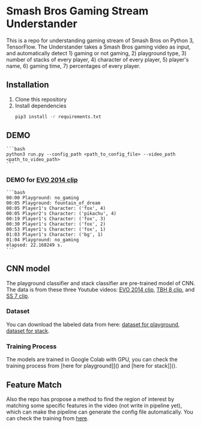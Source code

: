 # Smash Bros Gaming Stream Understander
This is a repo for understanding gaming stream of Smash Bros on Python 3, TensorFlow. The Understander takes a  Smash Bros gaming video as input, and automatically detect 1) gaming or not gaming, 2) playground type, 3) number of stacks of every player, 4) character of every player, 5) player's name, 6) gaming time, 7) percentages of every player.

## Installation
1. Clone this repository
2. Install dependencies
   ```bash
   pip3 install -r requirements.txt
   ```

## DEMO
    ```bash
    python3 run.py --config_path <path_to_config_file> --video_path <path_to_video_path>
    ```
### DEMO for [EVO 2014 clip](https://www.youtube.com/watch?v=bj7IX18ccdY)
    ```bash
    00:00 Playground: no_gaming
    00:05 Playground: fountain_of_dream
    00:05 Player1's Character: ('fox', 4)
    00:05 Player2's Character: ('pikachu', 4)
    00:19 Player1's Character: ('fox', 3)
    00:30 Player1's Character: ('fox', 2)
    00:53 Player1's Character: ('fox', 1)
    01:03 Player1's Character: ('bg', 1)
    01:04 Playground: no_gaming
    elapsed: 22.168249 s.
    ```

## CNN model
The playground classifier and stack classifier are pre-trained model of CNN. The data is from these three Youtube videos: [EVO 2014 clip](https://www.youtube.com/watch?v=bj7IX18ccdY), [TBH 8 clip](https://www.youtube.com/watch?v=FhO9zbjewfs), and [SS 7 clip](https://www.youtube.com/watch?v=Ns85L2lCWBI).

### Dataset
You can download the labeled data from here: [dataset for playground](https://drive.google.com/drive/folders/1PBp97KZfAhjnTJfKeZdQ1kja5L6mxao9?usp=sharing), [dataset for stack](https://drive.google.com/drive/folders/1GEQrvz48L3LdMJl2LN-vQ7VAkViptsXH?usp=sharing).

### Training Process
The models are trained in Google Colab with GPU, you can check the training process from [here for playground]]() and [here for stack]]().

## Feature Match
Also the repo has propose a method to find the region of interest by matching some specific features in the video (not write in pipeline yet), which can make the pipeline can generate the config file automatically. You can check the training from [here]().
